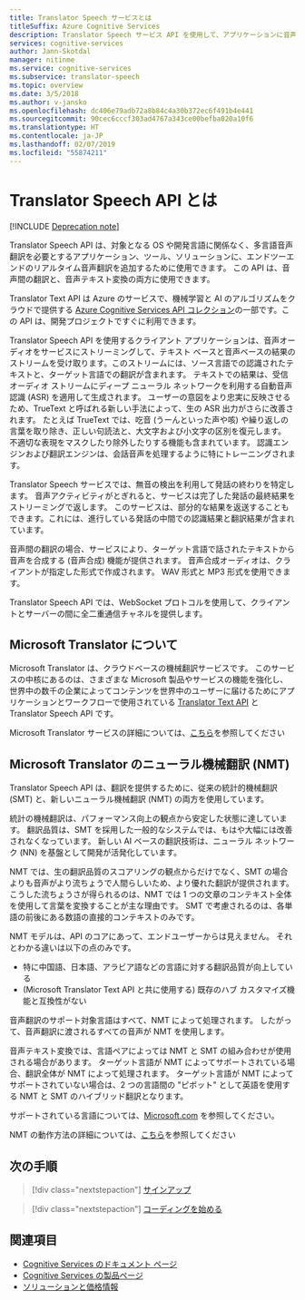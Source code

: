 ```yaml
---
title: Translator Speech サービスとは
titleSuffix: Azure Cognitive Services
description: Translator Speech サービス API を使用して、アプリケーションに音声間の翻訳や音声テキスト変換を追加します。
services: cognitive-services
author: Jann-Skotdal
manager: nitinme
ms.service: cognitive-services
ms.subservice: translator-speech
ms.topic: overview
ms.date: 3/5/2018
ms.author: v-jansko
ms.openlocfilehash: dc406e79adb72a8b84c4a30b372ec6f491b4e441
ms.sourcegitcommit: 90cec6cccf303ad4767a343ce00befba020a10f6
ms.translationtype: HT
ms.contentlocale: ja-JP
ms.lasthandoff: 02/07/2019
ms.locfileid: "55874211"
---
```

# <a name="what-is-translator-speech-api"></a>Translator Speech API とは

[!INCLUDE [Deprecation note](../../../includes/cognitive-services-translator-speech-deprecation-note.md)]

Translator Speech API は、対象となる OS や開発言語に関係なく、多言語音声翻訳を必要とするアプリケーション、ツール、ソリューションに、エンドツーエンドのリアルタイム音声翻訳を追加するために使用できます。 この API は、音声間の翻訳と、音声テキスト変換の両方に使用できます。

Translator Text API は Azure のサービスで、機械学習と AI のアルゴリズムをクラウドで提供する [Azure Cognitive Services API コレクション](https://docs.microsoft.com/azure/)の一部です。この API は、開発プロジェクトですぐに利用できます。

Translator Speech API を使用するクライアント アプリケーションは、音声オーディオをサービスにストリーミングして、テキスト ベースと音声ベースの結果のストリームを受け取ります。このストリームには、ソース言語での認識されたテキストと、ターゲット言語での翻訳が含まれます。 テキストでの結果は、受信オーディオ ストリームにディープ ニューラル ネットワークを利用する自動音声認識 (ASR) を適用して生成されます。 ユーザーの意図をより忠実に反映させるため、TrueText と呼ばれる新しい手法によって、生の ASR 出力がさらに改善されます。 たとえば TrueText では、吃音 (うーんといった声や咳) や繰り返しの言葉を取り除き、正しい句読法と、大文字および小文字の区別を復元します。 不適切な表現をマスクしたり除外したりする機能も含まれています。 認識エンジンおよび翻訳エンジンは、会話音声を処理するように特にトレーニングされます。 

Translator Speech サービスでは、無音の検出を利用して発話の終わりを特定します。 音声アクティビティがとぎれると、サービスは完了した発話の最終結果をストリーミングで返します。 このサービスは、部分的な結果を返送することもできます。これには、進行している発話の中間での認識結果と翻訳結果が含まれています。 

音声間の翻訳の場合、サービスにより、ターゲット言語で話されたテキストから音声を合成する (音声合成) 機能が提供されます。 音声合成オーディオは、クライアントが指定した形式で作成されます。 WAV 形式と MP3 形式を使用できます。

Translator Speech API では、WebSocket プロトコルを使用して、クライアントとサーバーの間に全二重通信チャネルを提供します。 

## <a name="about-microsoft-translator"></a>Microsoft Translator について
Microsoft Translator は、クラウドベースの機械翻訳サービスです。 このサービスの中核にあるのは、さまざまな Microsoft 製品やサービスの機能を強化し、世界中の数千の企業によってコンテンツを世界中のユーザーに届けるためにアプリケーションとワークフローで使用されている [Translator Text API](https://www.microsoft.com/en-us/translator/translatorapi.aspx) と Translator Speech API です。

Microsoft Translator サービスの詳細については、[こちら](https://www.microsoft.com/en-us/translator/home.aspx)を参照してください

## <a name="microsoft-translator-neural-machine-translation-nmt"></a>Microsoft Translator のニューラル機械翻訳 (NMT)
Translator Speech API は、翻訳を提供するために、従来の統計的機械翻訳 (SMT) と、新しいニューラル機械翻訳 (NMT) の両方を使用しています。

統計の機械翻訳は、パフォーマンス向上の観点から安定した状態に達しています。 翻訳品質は、SMT を採用した一般的なシステムでは、もはや大幅には改善されなくなっています。 新しい AI ベースの翻訳技術は、ニューラル ネットワーク (NN) を基盤として開発が活発化しています。

NMT では、生の翻訳品質のスコアリングの観点からだけでなく、SMT の場合よりも音声がより流ちょうで人間らしいため、より優れた翻訳が提供されます。 こうした流ちょうさが得られるのは、NMT では 1 つの文章のコンテキスト全体を使用して言葉を変換することが主な理由です。 SMT で考慮されるのは、各単語の前後にある数語の直接的コンテキストのみです。

NMT モデルは、API のコアにあって、エンドユーザーからは見えません。 それとわかる違いは以下の点のみです。
* 特に中国語、日本語、アラビア語などの言語に対する翻訳品質が向上している
* (Microsoft Translator Text API と共に使用する) 既存のハブ カスタマイズ機能と互換性がない

音声翻訳のサポート対象言語はすべて、NMT によって処理されます。 したがって、音声翻訳に渡されるすべての音声が NMT を使用します。 

音声テキスト変換では、言語ペアによっては NMT と SMT の組み合わせが使用される場合があります。 ターゲット言語が NMT によってサポートされている場合、翻訳全体が NMT によって処理されます。 ターゲット言語が NMT によってサポートされていない場合は、2 つの言語間の "ピボット" として英語を使用する NMT と SMT のハイブリッド翻訳となります。 

サポートされている言語については、[Microsoft.com](https://www.microsoft.com/en-us/translator/languages.aspx) を参照してください。 

NMT の動作方法の詳細については、[こちら](https://www.microsoft.com/en-us/translator/mt.aspx#nnt)を参照してください

## <a name="next-steps"></a>次の手順

> [!div class="nextstepaction"]
> [サインアップ](translator-speech-how-to-signup.md)

> [!div class="nextstepaction"]
> [コーディングを始める](quickstarts/csharp.md)

## <a name="see-also"></a>関連項目
- [Cognitive Services のドキュメント ページ](https://docs.microsoft.com/azure/)
- [Cognitive Services の製品ページ](https://azure.microsoft.com/services/cognitive-services/)
- [ソリューションと価格情報](https://www.microsoft.com/en-us/translator/home.aspx) 
